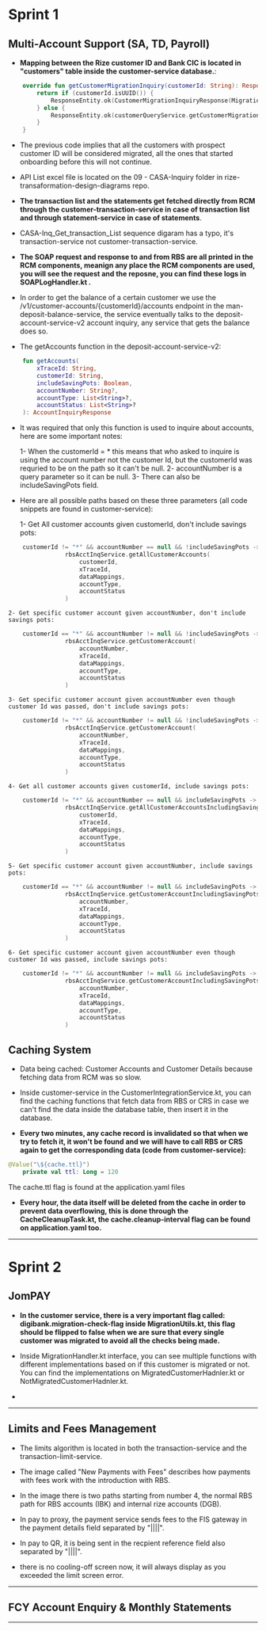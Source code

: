# Sprint 1


## Multi-Account Support (SA, TD, Payroll)

- **Mapping between the Rize customer ID and Bank CIC is located in "customers" table inside the customer-service database.**: 

```Kotlin
	override fun getCustomerMigrationInquiry(customerId: String): ResponseEntity<CustomerMigrationInquiryResponse> {
        return if (customerId.isUUID()) {
            ResponseEntity.ok(CustomerMigrationInquiryResponse(MigrationStatus.MIGRATED))
        } else {
            ResponseEntity.ok(customerQueryService.getCustomerMigrationInfo(customerId.toLongOrThrow()))
        }
    }
```
- The previous code implies that all the customers with prospect customer ID will be considered migrated, all the ones that started onboarding before this will not continue.

- API List excel file is located on the 09 - CASA-Inquiry folder in rize-transaformation-design-diagrams repo.

- **The transaction list and the statements get fetched directly from RCM through the customer-transaction-service in case of transaction list and through statement-service in case of statements**.

- CASA-Inq_Get_transaction_List sequence digaram has a typo, it's transaction-service not customer-transaction-service.

- **The SOAP request and response to and from RBS are all printed in the RCM components, meanign any place the RCM components are used, you will see the request and the reposne, you can find these logs in SOAPLogHandler.kt .**

- In order to get the balance of a certain customer we use the /v1/customer-accounts/{customerId}/accounts endpoint in the man-deposit-balance-service, the service eventually talks to the deposit-account-service-v2 account inquiry, any service that gets the balance does so.

- The getAccounts function  in the deposit-account-service-v2:

```Kotlin
    fun getAccounts(
        xTraceId: String,
        customerId: String,
        includeSavingPots: Boolean,
        accountNumber: String?,
        accountType: List<String>?,
        accountStatus: List<String>?
    ): AccountInquiryResponse 
```

- It was required that only this function is used to inquire about accounts, here are some important notes:
  
  1- When the customerId = * this means that who asked to inquire is using the account number not the customer Id, but the customerId was requried to be on the path so it can't be null.
  2- accountNumber is a query parameter so it can be null.
  3- There can also be includeSavingPots field.

- Here are all possible paths based on these three parameters (all code snippets are found in customer-service):

    1- Get All customer accounts given customerId, don't include savings pots:

```Kotlin
    customerId != "*" && accountNumber == null && !includeSavingPots ->
                rbsAcctInqService.getAllCustomerAccounts(
                    customerId,
                    xTraceId,
                    dataMappings,
                    accountType,
                    accountStatus
                ) 
```

    2- Get specific customer account given accountNumber, don't include savings pots:

```Kotlin
    customerId == "*" && accountNumber != null && !includeSavingPots ->
                rbsAcctInqService.getCustomerAccount(
                    accountNumber,
                    xTraceId,
                    dataMappings,
                    accountType,
                    accountStatus
                )
```

    3- Get specific customer account given accountNumber even though customer Id was passed, don't include savings pots:

```Kotlin
    customerId != "*" && accountNumber != null && !includeSavingPots ->
                rbsAcctInqService.getCustomerAccount(
                    accountNumber,
                    xTraceId,
                    dataMappings,
                    accountType,
                    accountStatus
                )
```

    4- Get all customer accounts given customerId, include savings pots:

```Kotlin
    customerId != "*" && accountNumber == null && includeSavingPots ->
                rbsAcctInqService.getAllCustomerAccountsIncludingSavingPots(
                    customerId,
                    xTraceId,
                    dataMappings,
                    accountType,
                    accountStatus
                )   
```

    5- Get specific customer account given accountNumber, include savings pots:

```Kotlin
    customerId == "*" && accountNumber != null && includeSavingPots ->
                rbsAcctInqService.getCustomerAccountIncludingSavingPots(
                    accountNumber,
                    xTraceId,
                    dataMappings,
                    accountType,
                    accountStatus
                )
```

    6- Get specific customer account given accountNumber even though customer Id was passed, include savings pots:

```Kotlin
    customerId != "*" && accountNumber != null && includeSavingPots ->
                rbsAcctInqService.getCustomerAccountIncludingSavingPots(
                    accountNumber,
                    xTraceId,
                    dataMappings,
                    accountType,
                    accountStatus
                )
```


## Caching System

- Data being cached: Customer Accounts and Customer Details because fetching data from RCM was so slow.

- Inside customer-service in the CustomerIntegrationService.kt, you can find the caching functions that fetch data from RBS or CRS in case we can't find the data inside the database table, then insert it in the database.

- **Every two minutes, any cache record is invalidated so that when we try to fetch it, it won't be found and we will have to call RBS or CRS again to get the corresponding data (code from customer-service):**

```Kotlin
@Value("\${cache.ttl}")
    private val ttl: Long = 120
```
The cache.ttl flag is found at the application.yaml files

- **Every hour, the data itself will be deleted from the cache in order to prevent data overflowing, this is done through the CacheCleanupTask.kt, the cache.cleanup-interval flag can be found on application.yaml too.**


-----------------------------------------------------------------------------------------------------------------------------------------------------

# Sprint 2

## JomPAY

- **In the customer service, there is a very important flag called: digibank.migration-check-flag inside MigrationUtils.kt, this flag should be flipped to false when we are sure that every single customer was migrated to avoid all the checks being made.**

- Inside MigrationHandler.kt interface, you can see multiple functions with different implementations based on if this customer is migrated or not. You can find the implementations on MigratedCustomerHadnler.kt or NotMigratedCustomerHadnler.kt.

- 


-----------------------------------------------------------------------------------------------------------------------------------------------------

## Limits and Fees Management

- The limits algorithm is located in both the transaction-service and the transaction-limit-service.

- The image called "New Payments with Fees" describes how payments with fees work with the introduction with RBS.

- In the image there is two paths starting from number 4, the normal RBS path for RBS accounts (IBK) and internal rize accounts (DGB).

- In pay to proxy, the payment service sends fees to the FIS gateway in the payment details field separated by "||||".

- In pay to QR, it is being sent in the recpient reference field also separated by "||||".

- there is no cooling-off screen now, it will always display as you exceeded the limit screen error.


-----------------------------------------------------------------------------------------------------------------------------------------------------

## FCY Account Enquiry & Monthly Statements


-----------------------------------------------------------------------------------------------------------------------------------------------------
